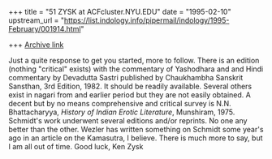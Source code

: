 +++
title = "51 ZYSK at ACFcluster.NYU.EDU"
date = "1995-02-10"
upstream_url = "https://list.indology.info/pipermail/indology/1995-February/001914.html"

+++
[Archive link](https://list.indology.info/pipermail/indology/1995-February/001914.html)

Just a quite response to get you started, more to follow.
There is an edition (nothing "critical" exists) with the commentary of
Yashodhara and and Hindi commentary by Devadutta Sastri published
by Chaukhambha Sanskrit Sansthan, 3rd Edition, 1982. It should
be readily available. Several others exist in nagari from and
earlier period but they are not easily obtained. 
A decent but by no means comprehensive and critical survey is
N.N. Bhattacharyya, _History of Indian Erotic Literature_, Munshiram,
1975.
Schmidt's work underwent several editions and/or reprints. No one any
better than the other. Wezler has written something on Schmidt some
year's ago in an article on the Kamasutra, I believe. 
There is much more to say, but I am all out of time.
Good luck,
Ken Zysk





